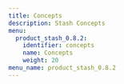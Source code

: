 ```yaml
---
title: Concepts
description: Stash Concepts
menu:
  product_stash_0.8.2:
    identifier: concepts
    name: Concepts
    weight: 20
menu_name: product_stash_0.8.2
---
```

